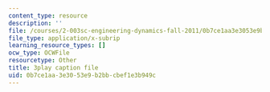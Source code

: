 ```yaml
---
content_type: resource
description: ''
file: /courses/2-003sc-engineering-dynamics-fall-2011/0b7ce1aa3e3053e9b2bbcbef1e3b949c_ZNVvYg1FOPk.vtt
file_type: application/x-subrip
learning_resource_types: []
ocw_type: OCWFile
resourcetype: Other
title: 3play caption file
uid: 0b7ce1aa-3e30-53e9-b2bb-cbef1e3b949c
---
```

